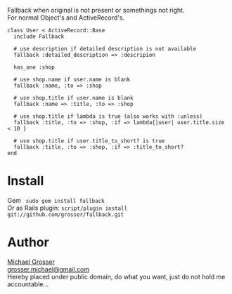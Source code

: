 Fallback when original is not present or somethings not right.  
For normal Object's and ActiveRecord's.

    class User < ActiveRecord::Base
      include Fallback

      # use description if detailed description is not available
      fallback :detailed_description => :descripion

      has_one :shop

      # use shop.name if user.name is blank
      fallback :name, :to => :shop

      # use shop.title if user.name is blank
      fallback :name => :title, :to => :shop

      # use shop.title if lambda is true (also works with :unless)
      fallback :title, :to => :shop, :if => lambda{|user| user.title.size < 10 }

      # use shop.title if user.title_to_short? is true
      fallback :title, :to => :shop, :if => :title_to_short?
    end

Install
=======
Gem `  sudo gem install fallback  `  
Or as Rails plugin: ` script/plugin install git://github.com/grosser/fallback.git `

Author
======
[Michael Grosser](http://pragmatig.wordpress.com)  
grosser.michael@gmail.com  
Hereby placed under public domain, do what you want, just do not hold me accountable...